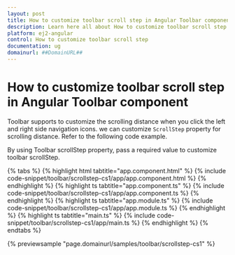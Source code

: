 ```yaml
---
layout: post
title: How to customize toolbar scroll step in Angular Toolbar component | Syncfusion
description: Learn here all about How to customize toolbar scroll step in Syncfusion Angular Toolbar component of Syncfusion Essential JS 2 and more.
platform: ej2-angular
control: How to customize toolbar scroll step 
documentation: ug
domainurl: ##DomainURL##
---
```


# How to customize toolbar scroll step in Angular Toolbar component

Toolbar supports to customize the scrolling distance when you click the left and right side navigation icons. we can customize `ScrollStep` property for scrolling distance. Refer to the following code example.

By using Toolbar scrollStep property, pass a required value to customize toolbar scrollStep.

{% tabs %}
{% highlight html tabtitle="app.component.html" %}
{% include code-snippet/toolbar/scrollstep-cs1/app/app.component.html %}
{% endhighlight %}
{% highlight ts tabtitle="app.component.ts" %}
{% include code-snippet/toolbar/scrollstep-cs1/app/app.component.ts %}
{% endhighlight %}
{% highlight ts tabtitle="app.module.ts" %}
{% include code-snippet/toolbar/scrollstep-cs1/app/app.module.ts %}
{% endhighlight %}
{% highlight ts tabtitle="main.ts" %}
{% include code-snippet/toolbar/scrollstep-cs1/app/main.ts %}
{% endhighlight %}
{% endtabs %}
  
{% previewsample "page.domainurl/samples/toolbar/scrollstep-cs1" %}